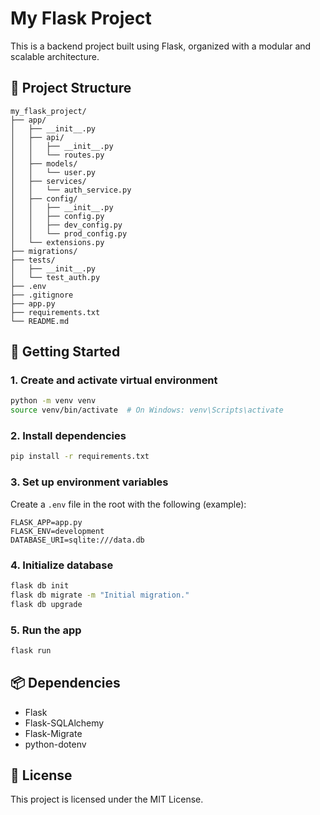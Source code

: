 
# My Flask Project

This is a backend project built using Flask, organized with a modular and scalable architecture.

## 📁 Project Structure

```
my_flask_project/
├── app/
│   ├── __init__.py
│   ├── api/
│   │   ├── __init__.py
│   │   └── routes.py
│   ├── models/
│   │   └── user.py
│   ├── services/
│   │   └── auth_service.py
│   ├── config/
│   │   ├── __init__.py
│   │   ├── config.py
│   │   ├── dev_config.py
│   │   └── prod_config.py
│   └── extensions.py
├── migrations/
├── tests/
│   ├── __init__.py
│   └── test_auth.py
├── .env
├── .gitignore
├── app.py
├── requirements.txt
└── README.md
```

## 🚀 Getting Started

### 1. Create and activate virtual environment

```bash
python -m venv venv
source venv/bin/activate  # On Windows: venv\Scripts\activate
```

### 2. Install dependencies

```bash
pip install -r requirements.txt
```

### 3. Set up environment variables

Create a `.env` file in the root with the following (example):

```
FLASK_APP=app.py
FLASK_ENV=development
DATABASE_URI=sqlite:///data.db
```

### 4. Initialize database

```bash
flask db init
flask db migrate -m "Initial migration."
flask db upgrade
```

### 5. Run the app

```bash
flask run
```

## 📦 Dependencies

- Flask
- Flask-SQLAlchemy
- Flask-Migrate
- python-dotenv

## 📄 License

This project is licensed under the MIT License.
